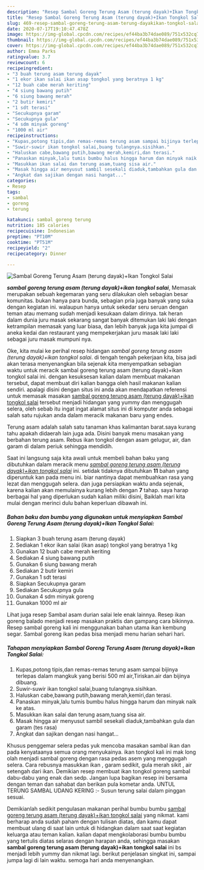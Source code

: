 ```yaml
---
description: "Resep Sambal Goreng Terung Asam (terung dayak)+Ikan Tongkol Salai Lezat"
title: "Resep Sambal Goreng Terung Asam (terung dayak)+Ikan Tongkol Salai Lezat"
slug: 469-resep-sambal-goreng-terung-asam-terung-dayakikan-tongkol-salai-lezat
date: 2020-07-17T19:10:47.478Z
image: https://img-global.cpcdn.com/recipes/ef44ba3b74dae089/751x532cq70/sambal-goreng-terung-asam-terung-dayakikan-tongkol-salai-foto-resep-utama.jpg
thumbnail: https://img-global.cpcdn.com/recipes/ef44ba3b74dae089/751x532cq70/sambal-goreng-terung-asam-terung-dayakikan-tongkol-salai-foto-resep-utama.jpg
cover: https://img-global.cpcdn.com/recipes/ef44ba3b74dae089/751x532cq70/sambal-goreng-terung-asam-terung-dayakikan-tongkol-salai-foto-resep-utama.jpg
author: Emma Parks
ratingvalue: 3.7
reviewcount: 6
recipeingredient:
- "3 buah terung asam terung dayak"
- "1 ekor ikan salai ikan asap tongkol yang beratnya 1 kg"
- "12 buah cabe merah keriting"
- "4 siung bawang putih"
- "6 siung bawang merah"
- "2 butir kemiri"
- "1 sdt terasi"
- "Secukupnya garam"
- "Secukupnya gula"
- "4 sdm minyak goreng"
- "1000 ml air"
recipeinstructions:
- "Kupas,potong tipis,dan remas-remas terung asam sampai bijinya terlepas dalam mangkuk yang berisi 500 ml air,Tiriskan.air dan bijinya dibuang."
- "Suwir-suwir ikan tongkol salai,buang tulangnya.sisihkan."
- "Haluskan cabe,bawang putih,bawang merah,kemiri,dan terasi."
- "Panaskan minyak,lalu tumis bumbu halus hingga harum dan minyak naik ke atas."
- "Masukkan ikan salai dan terung asam,tuang sisa air."
- "Masak hingga air menyusut sambil sesekali diaduk,tambahkan gula dan garam (tes rasa)"
- "Angkat dan sajikan dengan nasi hangat..."
categories:
- Resep
tags:
- sambal
- goreng
- terung

katakunci: sambal goreng terung 
nutrition: 185 calories
recipecuisine: Indonesian
preptime: "PT10M"
cooktime: "PT51M"
recipeyield: "2"
recipecategory: Dinner

---
```



![Sambal Goreng Terung Asam (terung dayak)+Ikan Tongkol Salai](https://img-global.cpcdn.com/recipes/ef44ba3b74dae089/751x532cq70/sambal-goreng-terung-asam-terung-dayakikan-tongkol-salai-foto-resep-utama.jpg)

<b><i>sambal goreng terung asam (terung dayak)+ikan tongkol salai</i></b>, Memasak merupakan sebuah kegemaran yang seru dilakukan oleh sebagian besar komunitas. bukan hanya para bunda, sebagian pria juga banyak yang suka dengan kegiatan ini. walaupun hanya untuk sekedar seru seruan dengan teman atau memang sudah menjadi kesukaan dalam dirinya. tak heran dalam dunia juru masak sekarang sangat banyak ditemukan laki laki dengan ketrampilan memasak yang luar biasa, dan lebih banyak juga kita jumpai di aneka kedai dan restaurant yang mempekerjakan juru masak laki laki sebagai juru masak mumpuni nya.

Oke, kita mulai ke perihal resep hidangan <i>sambal goreng terung asam (terung dayak)+ikan tongkol salai</i>. di tengah tengah pekerjaan kita, bisa jadi akan terasa menyenangkan bila sejenak kita menyempatkan sebagian waktu untuk meracik sambal goreng terung asam (terung dayak)+ikan tongkol salai ini. dengan kesuksesan kalian dalam membuat makanan tersebut, dapat membuat diri kalian bangga oleh hasil makanan kalian sendiri. apalagi disini dengan situs ini anda akan mendapatkan referensi untuk memasak masakan <u>sambal goreng terung asam (terung dayak)+ikan tongkol salai</u> tersebut menjadi hidangan yang yummy dan menggugah selera, oleh sebab itu ingat ingat alamat situs ini di komputer anda sebagai salah satu rujukan anda dalam meracik makanan baru yang endes.

Terung asam adalah salah satu tanaman khas kalimantan barat.saya kurang tahu apakah didaerah lain juga ada. Disini banyak menu masakan yang berbahan terung asam. Rebus ikan tongkol dengan asam gelugur, air, dan garam di dalam periuk sehingga mendidih.


Saat ini langsung saja kita awali untuk membeli bahan baku yang dibutuhkan dalam meracik menu <u><i>sambal goreng terung asam (terung dayak)+ikan tongkol salai</i></u> ini. setidak tidaknya dibutuhkan <b>11</b> bahan yang diperuntuk kan pada menu ini. biar nantinya dapat membuahkan rasa yang lezat dan menggugah selera. dan juga persiapkan waktu anda sejenak, karena kalian akan memulainya kurang lebih dengan <b>7</b> tahap. saya harap berbagai hal yang diperlukan sudah kalian miliki disini, Baiklah mari kita mulai dengan merinci dulu bahan keperluan dibawah ini.

<!--inarticleads1-->

##### Bahan baku dan bumbu yang digunakan untuk menyiapkan Sambal Goreng Terung Asam (terung dayak)+Ikan Tongkol Salai:

1. Siapkan 3 buah terung asam (terung dayak)
1. Sediakan 1 ekor ikan salai (ikan asap) tongkol yang beratnya 1 kg
1. Gunakan 12 buah cabe merah keriting
1. Sediakan 4 siung bawang putih
1. Gunakan 6 siung bawang merah
1. Sediakan 2 butir kemiri
1. Gunakan 1 sdt terasi
1. Siapkan Secukupnya garam
1. Sediakan Secukupnya gula
1. Gunakan 4 sdm minyak goreng
1. Gunakan 1000 ml air


Lihat juga resep Sambal asam durian salai lele enak lainnya. Resep ikan goreng balado menjadi resep masakan praktis dan gampang cara bikinnya. Resep sambal goreng kali ini menggunakan bahan utama ikan kembung segar. Sambal goreng ikan pedas bisa menjadi menu harian sehari hari. 

<!--inarticleads2-->

##### Tahapan menyiapkan Sambal Goreng Terung Asam (terung dayak)+Ikan Tongkol Salai:

1. Kupas,potong tipis,dan remas-remas terung asam sampai bijinya terlepas dalam mangkuk yang berisi 500 ml air,Tiriskan.air dan bijinya dibuang.
1. Suwir-suwir ikan tongkol salai,buang tulangnya.sisihkan.
1. Haluskan cabe,bawang putih,bawang merah,kemiri,dan terasi.
1. Panaskan minyak,lalu tumis bumbu halus hingga harum dan minyak naik ke atas.
1. Masukkan ikan salai dan terung asam,tuang sisa air.
1. Masak hingga air menyusut sambil sesekali diaduk,tambahkan gula dan garam (tes rasa)
1. Angkat dan sajikan dengan nasi hangat...


Khusus penggemar selera pedas yuk mencoba masakan sambal ikan dan pada kenyataanya semua orang menyukainya. ikan tongkol kali ini mak long olah menjadi sambal goreng dengan rasa pedas asem yang menggugah selera. Cara rebusnya masukkan ikan , garam sedikit, gula merah sikit , air setengah dari ikan. Demikian resep membuat ikan tongkol goreng sambal dabu-dabu yang enak dan sedp. Jangan lupa bagikan resep ini bersama dengan teman dan sahabat dan berikan pula kometar anda. UNTUL TERUNG SAMBAL UDANG KERING :- Susun terung salai dalam pinggan sesuai. 

Demikianlah sedikit pengulasan makanan perihal bumbu bumbu <u>sambal goreng terung asam (terung dayak)+ikan tongkol salai</u> yang nikmat. kami berharap anda sudah paham dengan tulisan diatas, dan kamu dapat membuat ulang di saat lain untuk di hidangkan dalam saat saat kegiatan keluarga atau teman kalian. kalian dapat mengkolaborasi bumbu bumbu yang tertulis diatas selaras dengan harapan anda, sehingga masakan <b>sambal goreng terung asam (terung dayak)+ikan tongkol salai</b> ini bs menjadi lebih yummy dan nikmat lagi. berikut penjelasan singkat ini, sampai jumpa lagi di lain waktu. semoga hari anda menyenangkan.
